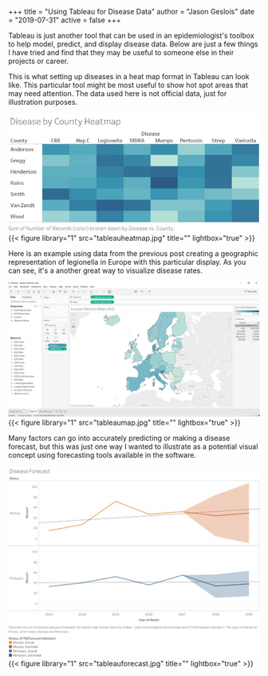+++
title = "Using Tableau for Disease Data"
author = "Jason Geslois"
date = "2019-07-31"
active = false
+++

Tableau is just another tool that can be used in an epidemiologist's toolbox to help model, predict, and display disease data. Below are just a few things I have tried and find that they may be useful to someone else in their projects or career. 

This is what setting up diseases in a heat map format in Tableau can look like. This particular tool might be most useful to show hot spot areas that may need attention. The data used here is not official data, just for illustration purposes. 

![Disease Heat Map](https://github.com/jasongeslois/jasongeslois.com-site/blob/master/content/post/tableauheatmap.jpg) 
{{< figure library="1" src="tableauheatmap.jpg" title="" lightbox="true" >}}

Here is an example using data from the previous post creating a geographic representation of legionella in Europe with this particular display. As you can see, it's a another great way to visualize disease rates. 

![Tableau Map](https://github.com/jasongeslois/jasongeslois.com-site/blob/master/content/post/tableaumap.jpg) 
{{< figure library="1" src="tableaumap.jpg" title="" lightbox="true" >}}

Many factors can go into accurately predicting or making a disease forecast, but this was just one way I wanted to illustrate as a potential visual concept using forecasting tools available in the software. 

![Disease Forecast](https://github.com/jasongeslois/jasongeslois.com-site/blob/master/content/post/tableauforecast.jpg) 
{{< figure library="1" src="tableauforecast.jpg" title="" lightbox="true" >}}

